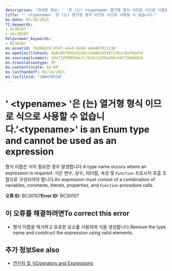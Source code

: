```yaml
---
description: "자세한 정보: ' '은 (는) <typename> 열거형 형식 이므로 식으로 사용할 수 없습니다."
title: "' <typename> '은 (는) 열거형 형식 이므로 식으로 사용할 수 없습니다."
ms.date: 07/20/2015
f1_keywords:
- bc30107
- vbc30107
helpviewer_keywords:
- BC30107
ms.assetid: 7bd8b87d-85bf-44e5-84d4-ae6407d21c30
ms.openlocfilehash: 8a8c057995d32d9c1a9882b33872fbcc9a76b4f4
ms.sourcegitcommit: 10e719780594efc781b15295e499c66f316068b8
ms.translationtype: MT
ms.contentlocale: ko-KR
ms.lasthandoff: 02/14/2021
ms.locfileid: "100478518"
---
```

# <a name="typename-is-an-enum-type-and-cannot-be-used-as-an-expression"></a><span data-ttu-id="ba97c-103">' \<typename> '은 (는) 열거형 형식 이므로 식으로 사용할 수 없습니다.</span><span class="sxs-lookup"><span data-stu-id="ba97c-103">'\<typename>' is an Enum type and cannot be used as an expression</span></span>

<span data-ttu-id="ba97c-104">형식 이름은 식이 필요한 경우 발생합니다.</span><span class="sxs-lookup"><span data-stu-id="ba97c-104">A type name occurs where an expression is required.</span></span> <span data-ttu-id="ba97c-105">식은 변수, 상수, 리터럴, 속성 및 `Function` 프로시저 호출 조합으로 구성되어야 합니다.</span><span class="sxs-lookup"><span data-stu-id="ba97c-105">An expression must consist of a combination of variables, constants, literals, properties, and `Function` procedure calls.</span></span>  
  
 <span data-ttu-id="ba97c-106">**오류 ID:** BC30107</span><span class="sxs-lookup"><span data-stu-id="ba97c-106">**Error ID:** BC30107</span></span>  
  
## <a name="to-correct-this-error"></a><span data-ttu-id="ba97c-107">이 오류를 해결하려면</span><span class="sxs-lookup"><span data-stu-id="ba97c-107">To correct this error</span></span>  
  
- <span data-ttu-id="ba97c-108">형식 이름을 제거하고 유효한 요소를 사용하여 식을 생성합니다.</span><span class="sxs-lookup"><span data-stu-id="ba97c-108">Remove the type name and construct the expression using valid elements.</span></span>  
  
## <a name="see-also"></a><span data-ttu-id="ba97c-109">추가 정보</span><span class="sxs-lookup"><span data-stu-id="ba97c-109">See also</span></span>

- [<span data-ttu-id="ba97c-110">연산자 및 식</span><span class="sxs-lookup"><span data-stu-id="ba97c-110">Operators and Expressions</span></span>](../programming-guide/language-features/operators-and-expressions/index.md)
